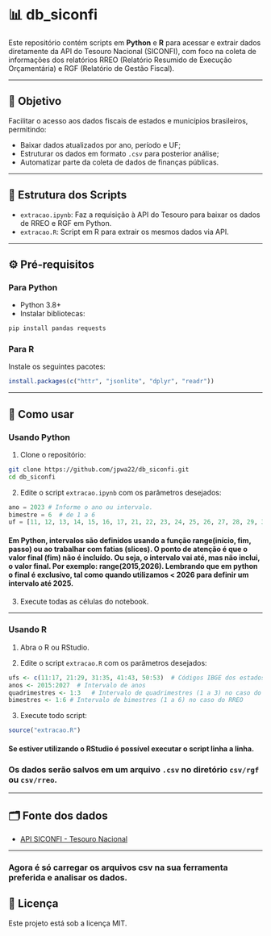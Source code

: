# 📊 db_siconfi

Este repositório contém scripts em **Python** e **R** para acessar e extrair dados diretamente da API do Tesouro Nacional (SICONFI), com foco na coleta de informações dos relatórios RREO (Relatório Resumido de Execução Orçamentária) e RGF (Relatório de Gestão Fiscal).

---

## 📌 Objetivo

Facilitar o acesso aos dados fiscais de estados e municípios brasileiros, permitindo:

- Baixar dados atualizados por ano, período e UF;
- Estruturar os dados em formato `.csv` para posterior análise;
- Automatizar parte da coleta de dados de finanças públicas.

---

## 📁 Estrutura dos Scripts

- `extracao.ipynb`: Faz a requisição à API do Tesouro para baixar os dados de RREO e RGF em Python.
- `extracao.R`: Script em R para extrair os mesmos dados via API.

---

## ⚙️ Pré-requisitos

### Para Python

- Python 3.8+
- Instalar bibliotecas:

```bash
pip install pandas requests
```

### Para R

Instale os seguintes pacotes:

```r
install.packages(c("httr", "jsonlite", "dplyr", "readr"))
```

---

## 🚀 Como usar

### Usando Python

1. Clone o repositório:

```bash
git clone https://github.com/jpwa22/db_siconfi.git
cd db_siconfi
```

2. Edite o script `extracao.ipynb` com os parâmetros desejados:

```python
ano = 2023 # Informe o ano ou intervalo.
bimestre = 6  # de 1 a 6
uf = [11, 12, 13, 14, 15, 16, 17, 21, 22, 23, 24, 25, 26, 27, 28, 29, 31, 32, 33, 35, 41, 42, 43, 50, 51, 52, 53]  # código IBGE dos estados (ex: 26 para PE)
```
#### Em Python, intervalos são definidos usando a função range(início, fim, passo) ou ao trabalhar com fatias (slices). O ponto de atenção é que o valor final (fim) não é incluído. Ou seja, o intervalo vai até, mas não inclui, o valor final. Por exemplo: range(2015,2026). Lembrando que em python o final é exclusivo, tal como quando utilizamos < 2026 para definir um intervalo até 2025.

3. Execute todas as células do notebook.



---

### Usando R

1. Abra o R ou RStudio.

2. Edite o script `extracao.R` com os parâmetros desejados:

```r
ufs <- c(11:17, 21:29, 31:35, 41:43, 50:53)  # Códigos IBGE dos estados
anos <- 2015:2027  # Intervalo de anos
quadrimestres <- 1:3   # Intervalo de quadrimestres (1 a 3) no caso do RGF
bimestres <- 1:6 # Intervalo de bimestres (1 a 6) no caso do RREO
```

3. Execute todo script:

```r
source("extracao.R")
```
#### Se estiver utilizando o RStudio é possível executar o script linha a linha.


### Os dados serão salvos em um arquivo `.csv` no diretório `csv/rgf` ou `csv/rreo`.

---

## 🗂️ Fonte dos dados

- [API SICONFI - Tesouro Nacional](https://apidatalake.tesouro.gov.br/ords/siconfi/)

---

### Agora é só carregar os arquivos csv na sua ferramenta preferida e analisar os dados.


## 📄 Licença

Este projeto está sob a licença MIT.